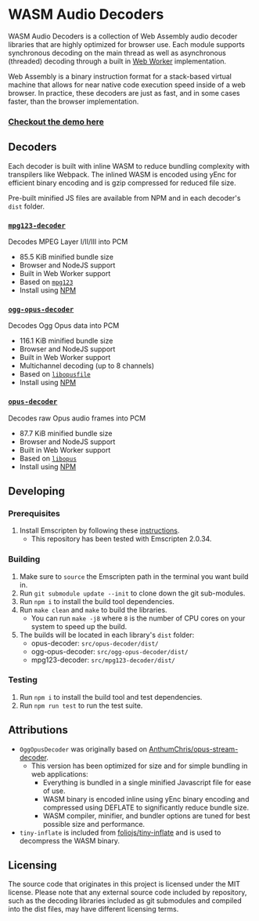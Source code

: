 # WASM Audio Decoders

WASM Audio Decoders is a collection of Web Assembly audio decoder libraries that are highly optimized for browser use. Each module supports synchronous decoding on the main thread as well as asynchronous (threaded) decoding through a built in [Web Worker](https://developer.mozilla.org/en-US/docs/Web/API/Web_Workers_API) implementation.

Web Assembly is a binary instruction format for a stack-based virtual machine that allows for near native code execution speed inside of a web browser. In practice, these decoders are just as fast, and in some cases faster, than the browser implementation.

### [Checkout the demo here](https://eshaz.github.io/wasm-audio-decoders/)

## Decoders

Each decoder is built with inline WASM to reduce bundling complexity with transpilers like Webpack. The inlined WASM is encoded using yEnc for efficient binary encoding and is gzip compressed for reduced file size.

Pre-built minified JS files are available from NPM and in each decoder's `dist` folder.

### [`mpg123-decoder`](https://github.com/eshaz/wasm-audio-decoders/tree/master/src/mpg123-decoder)
Decodes MPEG Layer I/II/III into PCM
  * 85.5 KiB minified bundle size
  * Browser and NodeJS support
  * Built in Web Worker support
  * Based on [`mpg123`](https://www.mpg123.de/)
  * Install using [NPM](https://www.npmjs.com/package/mpg123-decoder)

### [`ogg-opus-decoder`](https://github.com/eshaz/wasm-audio-decoders/tree/master/src/ogg-opus-decoder)
Decodes Ogg Opus data into PCM
  * 116.1 KiB minified bundle size
  * Browser and NodeJS support
  * Built in Web Worker support
  * Multichannel decoding (up to 8 channels)
  * Based on [`libopusfile`](https://github.com/xiph/opusfile)
  * Install using [NPM](https://www.npmjs.com/package/ogg-opus-decoder)

### [`opus-decoder`](https://github.com/eshaz/wasm-audio-decoders/tree/master/src/opus-decoder)
Decodes raw Opus audio frames into PCM
  * 87.7 KiB minified bundle size
  * Browser and NodeJS support
  * Built in Web Worker support
  * Based on [`libopus`](https://github.com/xiph/opus)
  * Install using [NPM](https://www.npmjs.com/package/opus-decoder)


## Developing

### Prerequisites
1. Install Emscripten by following these [instructions](https://kripken.github.io/emscripten-site/docs/getting_started/downloads.html#installation-instructions).
   * This repository has been tested with Emscripten 2.0.34.

### Building
1. Make sure to `source` the Emscripten path in the terminal you want build in.
1. Run `git submodule update --init` to clone down the git sub-modules.
1. Run `npm i` to install the build tool dependencies.
1. Run `make clean` and `make` to build the libraries.
   * You can run `make -j8` where `8` is the number of CPU cores on your system to speed up the build.
5. The builds will be located in each library's `dist` folder:
   * opus-decoder: `src/opus-decoder/dist/` 
   * ogg-opus-decoder: `src/ogg-opus-decoder/dist/` 
   * mpg123-decoder: `src/mpg123-decoder/dist/` 

### Testing
1. Run `npm i` to install the build tool and test dependencies.
1. Run `npm run test` to run the test suite.

## Attributions

* `OggOpusDecoder` was originally based on [AnthumChris/opus-stream-decoder](https://github.com/AnthumChris/opus-stream-decoder).
  * This version has been optimized for size and for simple bundling in web applications:
    * Everything is bundled in a single minified Javascript file for ease of use.
    * WASM binary is encoded inline using yEnc binary encoding and compressed using DEFLATE to significantly reduce bundle size.
    * WASM compiler, minifier, and bundler options are tuned for best possible size and performance.
* `tiny-inflate` is included from [foliojs/tiny-inflate](https://github.com/foliojs/tiny-inflate) and is used to decompress the WASM binary.

## Licensing

The source code that originates in this project is licensed under the MIT license. Please note that any external source code included by repository, such as the decoding libraries included as git submodules and compiled into the dist files, may have different licensing terms.
